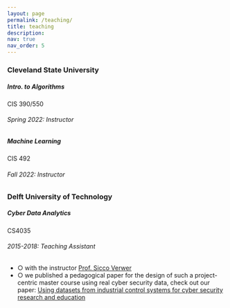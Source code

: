 ```yaml
---
layout: page
permalink: /teaching/
title: teaching
description: 
nav: true
nav_order: 5
---
```


<!-- ## Delft University of Technology

* TA, Cyber Data Analytics (CS4035), 2015-2018           

## Cleveland State University

* Instructor, Intro. to Algorithms (CIS 390/550), 2022 Spring

* Instructor, Machine Learning (CIS 492), 2022 Fall -->

<h3 class="mt-4">Cleveland State University</h3>

<div class="card mt-3">
  <div class="p-3">
    <div class="row">
      <div class="col-sm-10">
        <h5 class="font-weight-bold">Intro. to Algorithms</h5>
      </div>
      <div class="col-sm-2 text-left text-sm-right">
        <span class="badge font-weight-bold purple darken-1 text-uppercase align-middle" target="_blank">
            CIS 390/550
        </span>
      </div>
    </div>
    <h6 class="font-italic mt-2 mt-sm-0">Spring 2022: Instructor</h6>
    <ul class="card-text font-weight-light list-group list-group-flush">
      <!-- <li class="list-group-item">○ Graduate-level introduction to machine learning course for masters and PhD students, taught by <a href="https://www.cs.cmu.edu/~pradeepr/" target="_blank">Prof. Pradeep Ravikumar</a> and  <a href="https://www.cs.cmu.edu/~mmv/" target="_blank">Prof. Manuela Veloso</a>.</li>
      <li class="list-group-item">○ I mentored groups of students working on class projects, held recitations, created and graded homeworks and exams.</li>
      <li class="list-group-item">○ I was awarded a Machine Learning Department <a href="https://www.ml.cmu.edu/news/news-archive/2018/may/machine-learning-ta-awards-2018.html" target="_blank">Teaching Assistant Award</a>.</li>
      <li class="list-group-item">○ Course materials can be found <a href="http://www.cs.cmu.edu/~pradeepr/courses/701/2018-spring/" target="_blank">here</a>.</li> -->
    </ul>
  </div>
</div>

<div class="card mt-3">
  <div class="p-3">
    <div class="row">
      <div class="col-sm-10">
        <h5 class="font-weight-bold">Machine Learning</h5>
      </div>
      <div class="col-sm-2 text-left text-sm-right">
        <span class="badge font-weight-bold purple darken-1 text-uppercase align-middle" target="_blank">
            CIS 492
        </span>
      </div>
    </div>
    <h6 class="font-italic mt-2 mt-sm-0">Fall 2022: Instructor</h6>
    <ul class="card-text font-weight-light list-group list-group-flush">
    </ul>
  </div>
</div>

<h3 class="mt-4">Delft University of Technology</h3>

<!-- 
<div class="card mt-3">
  <div class="p-3">
    <div class="row">
      <div class="col-sm-10">
        <h5 class="font-weight-bold">Cyber Data Analytics</h5>
      </div>
    </div>
    <h6 class="font-italic mt-2 mt-sm-0">2015-2018: Teaching Assistant</h6>
    <ul class="card-text font-weight-light list-group list-group-flush">
      <li class="list-group-item">○ with the instructor <a href="https://www.tudelft.nl/staff/s.e.verwer/" target="_blank">Prof. Sicco Verwer</a></li>
      <li class="list-group-item">○ we published a pedagogical paper for the designn of such a project-centric master course using real cyber security data, check out our paper: <a href="https://link.springer.com/chapter/10.1007/978-3-030-37670-3_10" target="_blank">Using datasets from industrial control systems for cyber security research and education</a></li>
    </ul>
  </div>
</div> -->

<div class="card mt-3">
  <div class="p-3">
    <div class="row">
      <div class="col-sm-10">
        <h5 class="font-weight-bold">Cyber Data Analytics</h5>
      </div>
      <div class="col-sm-2 text-left text-sm-right">
        <span class="badge font-weight-bold purple darken-1 text-uppercase align-middle" target="_blank">
            CS4035
        </span>
      </div>
    </div>
    <h6 class="font-italic mt-2 mt-sm-0">2015-2018: Teaching Assistant</h6>
    <ul class="card-text font-weight-light list-group list-group-flush">
      <li class="list-group-item">○ with the instructor <a href="https://www.tudelft.nl/staff/s.e.verwer/" target="_blank">Prof. Sicco Verwer</a></li>
      <li class="list-group-item">○ we published a pedagogical paper for the design of such a project-centric master course using real cyber security data, check out our paper: <a href="https://link.springer.com/chapter/10.1007/978-3-030-37670-3_10" target="_blank">Using datasets from industrial control systems for cyber security research and education</a></li>
    </ul>
  </div>
</div>
